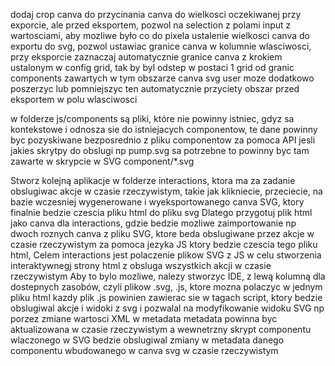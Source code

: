 dodaj crop canva do przycinania canva do wielkosci oczekiwanej przy exporcie, ale przed eksportem, pozwol na selection z polami input z wartosciami, aby mozliwe było co do pixela ustalenie wielkosci canva do exportu do svg, pozwol ustawiac granice canva w kolumnie wlasciwosci,
przy eksporcie zaznaczaj automatycznie granice canva z krokiem ustalonym w config grid, tak by byl odstep w postaci 1 grid od granic components zawartych w tym obszarze canva svg
user moze dodatkowo poszerzyc lub pomniejszyc ten automatycznie przyciety obszar przed eksportem w polu wlasciwosci


w folderze js/components są pliki, które nie powinny istniec, gdyz sa kontekstowe i odnosza sie do istniejacych componentow, te dane powinny byc pozyskiwane bezposrednio z pliku componentow za pomoca API
jesli jakies skrytpy do obslugi np  pump.svg sa potrzebne to powinny byc tam zawarte w skrypcie w SVG component/*.svg

Stworz kolejną aplikacje w folderze interactions, ktora ma za zadanie obslugiwac akcje w czasie rzeczywistym, takie jak klikniecie, przeciecie, na bazie 
wczesniej wygenerowane i wyeksportowanego canva SVG, ktory finalnie bedzie czescia pliku html do pliku svg 
Dlatego przygotuj plik html jako canva dla interactions, gdzie bedzie mozliwe
zaimportowanie np dwoch roznych canva z pliku SVG, ktore beda obslugiwane przez akcje w czasie rzeczywistym za pomoca jezyka JS
ktory bedzie czescia tego pliku html,
Celem interactions jest polaczenie plikow SVG z JS w celu stworzenia interaktywnegj strony html z obsluga wszystkich akcji w czasie rzeczywistym
Aby to bylo mozliwe, nalezy stworzyc IDE, z lewą kolumną dla dostepnych zasobów, czyli plikow 
.svg, .js, ktore mozna polaczyc w jednym pliku html
kazdy plik .js powinien zawierac sie w tagach script, ktory bedzie obslugiwal akcje i widoki z svg i pozwalal na modyfikowanie widoku SVG np porzez zmiane wartosci XML w metadata 
metadata powinna byc aktualizowana w czasie rzeczywistym a wewnetrzny skrypt componentu wlaczonego w SVG bedzie obslugiwal zmiany w metadata danego componentu wbudowanego w canva svg w czasie rzeczywistym



